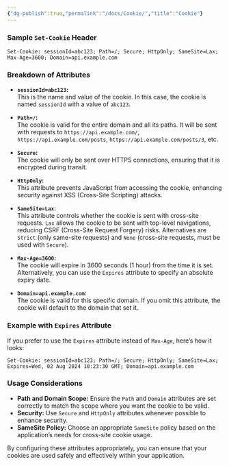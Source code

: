 ```yaml
---
{"dg-publish":true,"permalink":"/docs/Cookie/","title":"Cookie"}
---
```



### Sample `Set-Cookie` Header

```http
Set-Cookie: sessionId=abc123; Path=/; Secure; HttpOnly; SameSite=Lax; Max-Age=3600; Domain=api.example.com
```

### Breakdown of Attributes

- **`sessionId=abc123`:**  
  This is the name and value of the cookie. In this case, the cookie is named `sessionId` with a value of `abc123`.

- **`Path=/`:**  
  The cookie is valid for the entire domain and all its paths. It will be sent with requests to `https://api.example.com/`, `https://api.example.com/posts`, `https://api.example.com/posts/3`, etc.

- **`Secure`:**  
  The cookie will only be sent over HTTPS connections, ensuring that it is encrypted during transit.

- **`HttpOnly`:**  
  This attribute prevents JavaScript from accessing the cookie, enhancing security against XSS (Cross-Site Scripting) attacks.

- **`SameSite=Lax`:**  
  This attribute controls whether the cookie is sent with cross-site requests. `Lax` allows the cookie to be sent with top-level navigations, reducing CSRF (Cross-Site Request Forgery) risks. Alternatives are `Strict` (only same-site requests) and `None` (cross-site requests, must be used with `Secure`).

- **`Max-Age=3600`:**  
  The cookie will expire in 3600 seconds (1 hour) from the time it is set. Alternatively, you can use the `Expires` attribute to specify an absolute expiry date.

- **`Domain=api.example.com`:**  
  The cookie is valid for this specific domain. If you omit this attribute, the cookie will default to the domain that set it.

### Example with `Expires` Attribute

If you prefer to use the `Expires` attribute instead of `Max-Age`, here’s how it looks:

```http
Set-Cookie: sessionId=abc123; Path=/; Secure; HttpOnly; SameSite=Lax; Expires=Wed, 02 Aug 2024 10:23:30 GMT; Domain=api.example.com
```

### Usage Considerations

- **Path and Domain Scope:** Ensure the `Path` and `Domain` attributes are set correctly to match the scope where you want the cookie to be valid.
- **Security:** Use `Secure` and `HttpOnly` attributes whenever possible to enhance security.
- **SameSite Policy:** Choose an appropriate `SameSite` policy based on the application’s needs for cross-site cookie usage.

By configuring these attributes appropriately, you can ensure that your cookies are used safely and effectively within your application.
